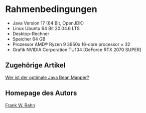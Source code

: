 # Rahmenbedingungen

* Java Version 17 (64 Bit, OpenJDK)
* Linux Ubuntu 64 Bit 20.04.6 LTS
* Desktop-Rechner
* Speicher 64 GB
* Prozessor AMD® Ryzen 9 3950x 16-core processor × 32
* Grafik NVIDIA Corporation TU104 [GeForce RTX 2070 SUPER]

## Zugehörige Artikel

[Wer ist der optimale Java Bean Mapper?](https://www.frank-rahn.de/java-bean-mapper/?utm_source=github&utm_medium=readme&utm_campaign=performance&utm_content=bean-mapper-test-docs-jdk17-01)

## Homepage des Autors

[Frank W. Rahn](https://www.frank-rahn.de/?utm_source=github&utm_medium=readme&utm_campaign=performance&utm_content=bean-mapper-test-docs-jdk17-02)
